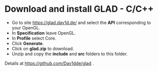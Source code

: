 Download and install GLAD - C/C++
=================================

- Go to site https://glad.dav1d.de/ and select the <b>API</b> corresponding to your OpenGL.
- In <b>Specification</b> leave OpenGL.
- In <b>Profile</b> select Core.
- Click <b>Generate</b>.
- Click on <b>glad.zip</b> to download.
- Unzip and copy the <b>include</b> and <b>src</b> folders to this folder.</br>

Details at https://github.com/Dav1dde/glad .